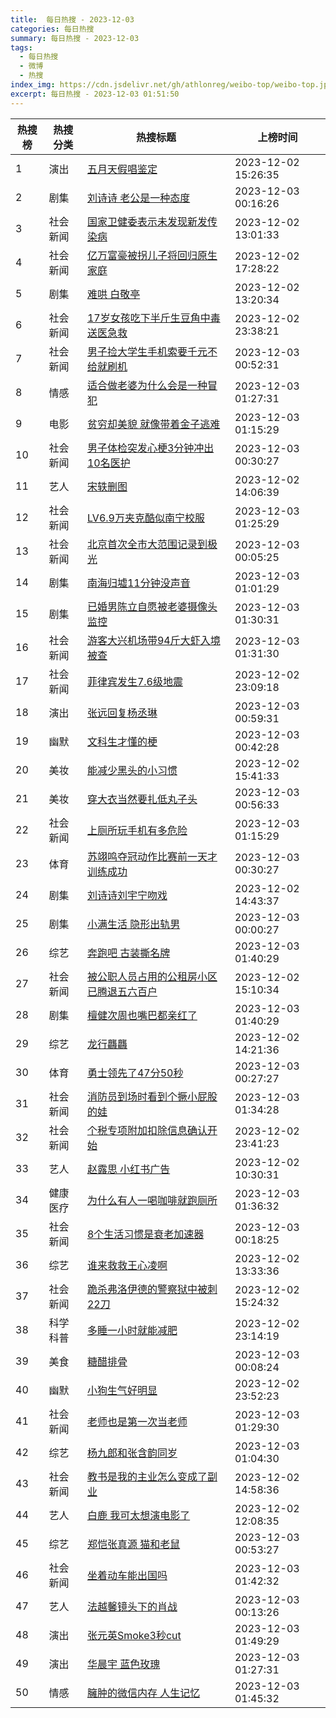 ```yaml
---
title:  每日热搜 - 2023-12-03
categories: 每日热搜
summary: 每日热搜 - 2023-12-03
tags:
  - 每日热搜
  - 微博
  - 热搜
index_img: https://cdn.jsdelivr.net/gh/athlonreg/weibo-top/weibo-top.jpeg
excerpt: 每日热搜 - 2023-12-03 01:51:50
---
```


| 热搜榜 | 热搜分类 | 热搜标题 | 上榜时间 |
| --- | --- | --- | --- |
| 1 | 演出 | [五月天假唱鉴定](https://s.weibo.com/weibo%3Fq%3D%2523%E4%BA%94%E6%9C%88%E5%A4%A9%E5%81%87%E5%94%B1%E9%89%B4%E5%AE%9A%2523) | 2023-12-02 15:26:35 | 
| 2 | 剧集 | [刘诗诗 老公是一种态度](https://s.weibo.com/weibo%3Fq%3D%2523%E5%88%98%E8%AF%97%E8%AF%97%20%E8%80%81%E5%85%AC%E6%98%AF%E4%B8%80%E7%A7%8D%E6%80%81%E5%BA%A6%2523) | 2023-12-03 00:16:26 | 
| 3 | 社会新闻 | [国家卫健委表示未发现新发传染病](https://s.weibo.com/weibo%3Fq%3D%2523%E5%9B%BD%E5%AE%B6%E5%8D%AB%E5%81%A5%E5%A7%94%E8%A1%A8%E7%A4%BA%E6%9C%AA%E5%8F%91%E7%8E%B0%E6%96%B0%E5%8F%91%E4%BC%A0%E6%9F%93%E7%97%85%2523) | 2023-12-02 13:01:33 | 
| 4 | 社会新闻 | [亿万富豪被拐儿子将回归原生家庭](https://s.weibo.com/weibo%3Fq%3D%2523%E4%BA%BF%E4%B8%87%E5%AF%8C%E8%B1%AA%E8%A2%AB%E6%8B%90%E5%84%BF%E5%AD%90%E5%B0%86%E5%9B%9E%E5%BD%92%E5%8E%9F%E7%94%9F%E5%AE%B6%E5%BA%AD%2523) | 2023-12-02 17:28:22 | 
| 5 | 剧集 | [难哄 白敬亭](https://s.weibo.com/weibo%3Fq%3D%2523%E9%9A%BE%E5%93%84%20%E7%99%BD%E6%95%AC%E4%BA%AD%2523) | 2023-12-02 13:20:34 | 
| 6 | 社会新闻 | [17岁女孩吃下半斤生豆角中毒送医急救](https://s.weibo.com/weibo%3Fq%3D%252317%E5%B2%81%E5%A5%B3%E5%AD%A9%E5%90%83%E4%B8%8B%E5%8D%8A%E6%96%A4%E7%94%9F%E8%B1%86%E8%A7%92%E4%B8%AD%E6%AF%92%E9%80%81%E5%8C%BB%E6%80%A5%E6%95%91%2523) | 2023-12-02 23:38:21 | 
| 7 | 社会新闻 | [男子捡大学生手机索要千元不给就刷机](https://s.weibo.com/weibo%3Fq%3D%2523%E7%94%B7%E5%AD%90%E6%8D%A1%E5%A4%A7%E5%AD%A6%E7%94%9F%E6%89%8B%E6%9C%BA%E7%B4%A2%E8%A6%81%E5%8D%83%E5%85%83%E4%B8%8D%E7%BB%99%E5%B0%B1%E5%88%B7%E6%9C%BA%2523) | 2023-12-03 00:52:31 | 
| 8 | 情感 | [适合做老婆为什么会是一种冒犯](https://s.weibo.com/weibo%3Fq%3D%2523%E9%80%82%E5%90%88%E5%81%9A%E8%80%81%E5%A9%86%E4%B8%BA%E4%BB%80%E4%B9%88%E4%BC%9A%E6%98%AF%E4%B8%80%E7%A7%8D%E5%86%92%E7%8A%AF%2523) | 2023-12-03 01:27:31 | 
| 9 | 电影 | [贫穷却美貌 就像带着金子逃难](https://s.weibo.com/weibo%3Fq%3D%2523%E8%B4%AB%E7%A9%B7%E5%8D%B4%E7%BE%8E%E8%B2%8C%20%E5%B0%B1%E5%83%8F%E5%B8%A6%E7%9D%80%E9%87%91%E5%AD%90%E9%80%83%E9%9A%BE%2523) | 2023-12-03 01:15:29 | 
| 10 | 社会新闻 | [男子体检突发心梗3分钟冲出10名医护](https://s.weibo.com/weibo%3Fq%3D%2523%E7%94%B7%E5%AD%90%E4%BD%93%E6%A3%80%E7%AA%81%E5%8F%91%E5%BF%83%E6%A2%973%E5%88%86%E9%92%9F%E5%86%B2%E5%87%BA10%E5%90%8D%E5%8C%BB%E6%8A%A4%2523) | 2023-12-03 00:30:27 | 
| 11 | 艺人 | [宋轶删图](https://s.weibo.com/weibo%3Fq%3D%2523%E5%AE%8B%E8%BD%B6%E5%88%A0%E5%9B%BE%2523) | 2023-12-02 14:06:39 | 
| 12 | 社会新闻 | [LV6.9万夹克酷似南宁校服](https://s.weibo.com/weibo%3Fq%3D%2523LV6.9%E4%B8%87%E5%A4%B9%E5%85%8B%E9%85%B7%E4%BC%BC%E5%8D%97%E5%AE%81%E6%A0%A1%E6%9C%8D%2523) | 2023-12-03 01:25:29 | 
| 13 | 社会新闻 | [北京首次全市大范围记录到极光](https://s.weibo.com/weibo%3Fq%3D%2523%E5%8C%97%E4%BA%AC%E9%A6%96%E6%AC%A1%E5%85%A8%E5%B8%82%E5%A4%A7%E8%8C%83%E5%9B%B4%E8%AE%B0%E5%BD%95%E5%88%B0%E6%9E%81%E5%85%89%2523) | 2023-12-03 00:05:25 | 
| 14 | 剧集 | [南海归墟11分钟没声音](https://s.weibo.com/weibo%3Fq%3D%2523%E5%8D%97%E6%B5%B7%E5%BD%92%E5%A2%9F11%E5%88%86%E9%92%9F%E6%B2%A1%E5%A3%B0%E9%9F%B3%2523) | 2023-12-03 01:01:29 | 
| 15 | 剧集 | [已婚男陈立自愿被老婆摄像头监控](https://s.weibo.com/weibo%3Fq%3D%2523%E5%B7%B2%E5%A9%9A%E7%94%B7%E9%99%88%E7%AB%8B%E8%87%AA%E6%84%BF%E8%A2%AB%E8%80%81%E5%A9%86%E6%91%84%E5%83%8F%E5%A4%B4%E7%9B%91%E6%8E%A7%2523) | 2023-12-03 01:30:31 | 
| 16 | 社会新闻 | [游客大兴机场带94斤大虾入境被查](https://s.weibo.com/weibo%3Fq%3D%2523%E6%B8%B8%E5%AE%A2%E5%A4%A7%E5%85%B4%E6%9C%BA%E5%9C%BA%E5%B8%A694%E6%96%A4%E5%A4%A7%E8%99%BE%E5%85%A5%E5%A2%83%E8%A2%AB%E6%9F%A5%2523) | 2023-12-03 01:31:30 | 
| 17 | 社会新闻 | [菲律宾发生7.6级地震](https://s.weibo.com/weibo%3Fq%3D%2523%E8%8F%B2%E5%BE%8B%E5%AE%BE%E5%8F%91%E7%94%9F7.6%E7%BA%A7%E5%9C%B0%E9%9C%87%2523) | 2023-12-02 23:09:18 | 
| 18 | 演出 | [张远回复杨丞琳](https://s.weibo.com/weibo%3Fq%3D%2523%E5%BC%A0%E8%BF%9C%E5%9B%9E%E5%A4%8D%E6%9D%A8%E4%B8%9E%E7%90%B3%2523) | 2023-12-03 00:59:31 | 
| 19 | 幽默 | [文科生才懂的梗](https://s.weibo.com/weibo%3Fq%3D%2523%E6%96%87%E7%A7%91%E7%94%9F%E6%89%8D%E6%87%82%E7%9A%84%E6%A2%97%2523) | 2023-12-03 00:42:28 | 
| 20 | 美妆 | [能减少黑头的小习惯](https://s.weibo.com/weibo%3Fq%3D%2523%E8%83%BD%E5%87%8F%E5%B0%91%E9%BB%91%E5%A4%B4%E7%9A%84%E5%B0%8F%E4%B9%A0%E6%83%AF%2523) | 2023-12-02 15:41:33 | 
| 21 | 美妆 | [穿大衣当然要扎低丸子头](https://s.weibo.com/weibo%3Fq%3D%2523%E7%A9%BF%E5%A4%A7%E8%A1%A3%E5%BD%93%E7%84%B6%E8%A6%81%E6%89%8E%E4%BD%8E%E4%B8%B8%E5%AD%90%E5%A4%B4%2523) | 2023-12-03 00:56:33 | 
| 22 | 社会新闻 | [上厕所玩手机有多危险](https://s.weibo.com/weibo%3Fq%3D%2523%E4%B8%8A%E5%8E%95%E6%89%80%E7%8E%A9%E6%89%8B%E6%9C%BA%E6%9C%89%E5%A4%9A%E5%8D%B1%E9%99%A9%2523) | 2023-12-03 01:15:29 | 
| 23 | 体育 | [苏翊鸣夺冠动作比赛前一天才训练成功](https://s.weibo.com/weibo%3Fq%3D%2523%E8%8B%8F%E7%BF%8A%E9%B8%A3%E5%A4%BA%E5%86%A0%E5%8A%A8%E4%BD%9C%E6%AF%94%E8%B5%9B%E5%89%8D%E4%B8%80%E5%A4%A9%E6%89%8D%E8%AE%AD%E7%BB%83%E6%88%90%E5%8A%9F%2523) | 2023-12-03 00:30:27 | 
| 24 | 剧集 | [刘诗诗刘宇宁吻戏](https://s.weibo.com/weibo%3Fq%3D%2523%E5%88%98%E8%AF%97%E8%AF%97%E5%88%98%E5%AE%87%E5%AE%81%E5%90%BB%E6%88%8F%2523) | 2023-12-02 14:43:37 | 
| 25 | 剧集 | [小满生活 隐形出轨男](https://s.weibo.com/weibo%3Fq%3D%2523%E5%B0%8F%E6%BB%A1%E7%94%9F%E6%B4%BB%20%E9%9A%90%E5%BD%A2%E5%87%BA%E8%BD%A8%E7%94%B7%2523) | 2023-12-03 00:00:27 | 
| 26 | 综艺 | [奔跑吧 古装撕名牌](https://s.weibo.com/weibo%3Fq%3D%2523%E5%A5%94%E8%B7%91%E5%90%A7%20%E5%8F%A4%E8%A3%85%E6%92%95%E5%90%8D%E7%89%8C%2523) | 2023-12-03 01:40:29 | 
| 27 | 社会新闻 | [被公职人员占用的公租房小区已腾退五六百户](https://s.weibo.com/weibo%3Fq%3D%2523%E8%A2%AB%E5%85%AC%E8%81%8C%E4%BA%BA%E5%91%98%E5%8D%A0%E7%94%A8%E7%9A%84%E5%85%AC%E7%A7%9F%E6%88%BF%E5%B0%8F%E5%8C%BA%E5%B7%B2%E8%85%BE%E9%80%80%E4%BA%94%E5%85%AD%E7%99%BE%E6%88%B7%2523) | 2023-12-02 15:10:34 | 
| 28 | 剧集 | [檀健次周也嘴巴都亲红了](https://s.weibo.com/weibo%3Fq%3D%2523%E6%AA%80%E5%81%A5%E6%AC%A1%E5%91%A8%E4%B9%9F%E5%98%B4%E5%B7%B4%E9%83%BD%E4%BA%B2%E7%BA%A2%E4%BA%86%2523) | 2023-12-03 01:40:29 | 
| 29 | 综艺 | [龙行龘龘](https://s.weibo.com/weibo%3Fq%3D%2523%E9%BE%99%E8%A1%8C%E9%BE%98%E9%BE%98%2523) | 2023-12-02 14:21:36 | 
| 30 | 体育 | [勇士领先了47分50秒](https://s.weibo.com/weibo%3Fq%3D%2523%E5%8B%87%E5%A3%AB%E9%A2%86%E5%85%88%E4%BA%8647%E5%88%8650%E7%A7%92%2523) | 2023-12-03 00:27:27 | 
| 31 | 社会新闻 | [消防员到场时看到个撅小屁股的娃](https://s.weibo.com/weibo%3Fq%3D%2523%E6%B6%88%E9%98%B2%E5%91%98%E5%88%B0%E5%9C%BA%E6%97%B6%E7%9C%8B%E5%88%B0%E4%B8%AA%E6%92%85%E5%B0%8F%E5%B1%81%E8%82%A1%E7%9A%84%E5%A8%83%2523) | 2023-12-03 01:34:28 | 
| 32 | 社会新闻 | [个税专项附加扣除信息确认开始](https://s.weibo.com/weibo%3Fq%3D%2523%E4%B8%AA%E7%A8%8E%E4%B8%93%E9%A1%B9%E9%99%84%E5%8A%A0%E6%89%A3%E9%99%A4%E4%BF%A1%E6%81%AF%E7%A1%AE%E8%AE%A4%E5%BC%80%E5%A7%8B%2523) | 2023-12-02 23:41:23 | 
| 33 | 艺人 | [赵露思 小红书广告](https://s.weibo.com/weibo%3Fq%3D%2523%E8%B5%B5%E9%9C%B2%E6%80%9D%20%E5%B0%8F%E7%BA%A2%E4%B9%A6%E5%B9%BF%E5%91%8A%2523) | 2023-12-02 10:30:31 | 
| 34 | 健康医疗 | [为什么有人一喝咖啡就跑厕所](https://s.weibo.com/weibo%3Fq%3D%2523%E4%B8%BA%E4%BB%80%E4%B9%88%E6%9C%89%E4%BA%BA%E4%B8%80%E5%96%9D%E5%92%96%E5%95%A1%E5%B0%B1%E8%B7%91%E5%8E%95%E6%89%80%2523) | 2023-12-03 01:36:32 | 
| 35 | 社会新闻 | [8个生活习惯是衰老加速器](https://s.weibo.com/weibo%3Fq%3D%25238%E4%B8%AA%E7%94%9F%E6%B4%BB%E4%B9%A0%E6%83%AF%E6%98%AF%E8%A1%B0%E8%80%81%E5%8A%A0%E9%80%9F%E5%99%A8%2523) | 2023-12-03 00:18:25 | 
| 36 | 综艺 | [谁来救救王心凌啊](https://s.weibo.com/weibo%3Fq%3D%2523%E8%B0%81%E6%9D%A5%E6%95%91%E6%95%91%E7%8E%8B%E5%BF%83%E5%87%8C%E5%95%8A%2523) | 2023-12-02 13:33:36 | 
| 37 | 社会新闻 | [跪杀弗洛伊德的警察狱中被刺22刀](https://s.weibo.com/weibo%3Fq%3D%2523%E8%B7%AA%E6%9D%80%E5%BC%97%E6%B4%9B%E4%BC%8A%E5%BE%B7%E7%9A%84%E8%AD%A6%E5%AF%9F%E7%8B%B1%E4%B8%AD%E8%A2%AB%E5%88%BA22%E5%88%80%2523) | 2023-12-02 15:24:32 | 
| 38 | 科学科普 | [多睡一小时就能减肥](https://s.weibo.com/weibo%3Fq%3D%2523%E5%A4%9A%E7%9D%A1%E4%B8%80%E5%B0%8F%E6%97%B6%E5%B0%B1%E8%83%BD%E5%87%8F%E8%82%A5%2523) | 2023-12-02 23:14:19 | 
| 39 | 美食 | [糖醋排骨](https://s.weibo.com/weibo%3Fq%3D%2523%E7%B3%96%E9%86%8B%E6%8E%92%E9%AA%A8%2523) | 2023-12-03 00:08:24 | 
| 40 | 幽默 | [小狗生气好明显](https://s.weibo.com/weibo%3Fq%3D%2523%E5%B0%8F%E7%8B%97%E7%94%9F%E6%B0%94%E5%A5%BD%E6%98%8E%E6%98%BE%2523) | 2023-12-02 23:52:23 | 
| 41 | 社会新闻 | [老师也是第一次当老师](https://s.weibo.com/weibo%3Fq%3D%2523%E8%80%81%E5%B8%88%E4%B9%9F%E6%98%AF%E7%AC%AC%E4%B8%80%E6%AC%A1%E5%BD%93%E8%80%81%E5%B8%88%2523) | 2023-12-03 01:29:30 | 
| 42 | 综艺 | [杨九郎和张含韵同岁](https://s.weibo.com/weibo%3Fq%3D%2523%E6%9D%A8%E4%B9%9D%E9%83%8E%E5%92%8C%E5%BC%A0%E5%90%AB%E9%9F%B5%E5%90%8C%E5%B2%81%2523) | 2023-12-03 01:04:30 | 
| 43 | 社会新闻 | [教书是我的主业怎么变成了副业](https://s.weibo.com/weibo%3Fq%3D%2523%E6%95%99%E4%B9%A6%E6%98%AF%E6%88%91%E7%9A%84%E4%B8%BB%E4%B8%9A%E6%80%8E%E4%B9%88%E5%8F%98%E6%88%90%E4%BA%86%E5%89%AF%E4%B8%9A%2523) | 2023-12-02 14:58:36 | 
| 44 | 艺人 | [白鹿 我可太想演电影了](https://s.weibo.com/weibo%3Fq%3D%2523%E7%99%BD%E9%B9%BF%20%E6%88%91%E5%8F%AF%E5%A4%AA%E6%83%B3%E6%BC%94%E7%94%B5%E5%BD%B1%E4%BA%86%2523) | 2023-12-02 12:08:35 | 
| 45 | 综艺 | [郑恺张真源 猫和老鼠](https://s.weibo.com/weibo%3Fq%3D%2523%E9%83%91%E6%81%BA%E5%BC%A0%E7%9C%9F%E6%BA%90%20%E7%8C%AB%E5%92%8C%E8%80%81%E9%BC%A0%2523) | 2023-12-03 00:53:27 | 
| 46 | 社会新闻 | [坐着动车能出国吗](https://s.weibo.com/weibo%3Fq%3D%2523%E5%9D%90%E7%9D%80%E5%8A%A8%E8%BD%A6%E8%83%BD%E5%87%BA%E5%9B%BD%E5%90%97%2523) | 2023-12-03 01:42:32 | 
| 47 | 艺人 | [法越馨镜头下的肖战](https://s.weibo.com/weibo%3Fq%3D%2523%E6%B3%95%E8%B6%8A%E9%A6%A8%E9%95%9C%E5%A4%B4%E4%B8%8B%E7%9A%84%E8%82%96%E6%88%98%2523) | 2023-12-03 00:13:26 | 
| 48 | 演出 | [张元英Smoke3秒cut](https://s.weibo.com/weibo%3Fq%3D%2523%E5%BC%A0%E5%85%83%E8%8B%B1Smoke3%E7%A7%92cut%2523) | 2023-12-03 01:49:29 | 
| 49 | 演出 | [华晨宇 蓝色玫瑰](https://s.weibo.com/weibo%3Fq%3D%2523%E5%8D%8E%E6%99%A8%E5%AE%87%20%E8%93%9D%E8%89%B2%E7%8E%AB%E7%91%B0%2523) | 2023-12-03 01:27:31 | 
| 50 | 情感 | [臃肿的微信内存 人生记忆](https://s.weibo.com/weibo%3Fq%3D%2523%E8%87%83%E8%82%BF%E7%9A%84%E5%BE%AE%E4%BF%A1%E5%86%85%E5%AD%98%20%E4%BA%BA%E7%94%9F%E8%AE%B0%E5%BF%86%2523) | 2023-12-03 01:45:32 | 
